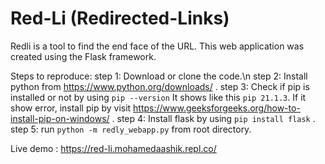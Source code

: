 # Red-Li (Redirected-Links)
Redli is a tool to find the end face of the URL.
This web application was created using the Flask framework.

Steps to reproduce:
step 1: Download or clone the code.\n
step 2: Install python from https://www.python.org/downloads/ .
step 3: Check if pip is installed or not by using `pip --version`
        It shows like this `pip 21.1.3`.
        If it show error, install pip by visit https://www.geeksforgeeks.org/how-to-install-pip-on-windows/ .
step 4: Install flask by using `pip install flask` .
step 5: run `python -m redly_webapp.py` from root directory.

Live demo : https://red-li.mohamedaashik.repl.co/
            

